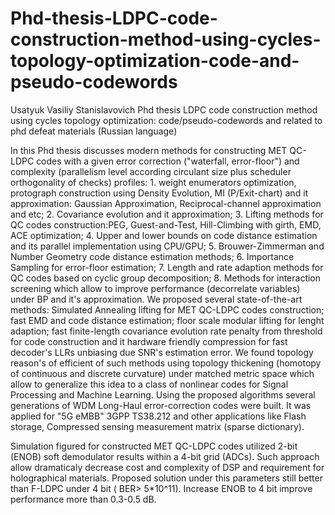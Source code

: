 # Phd-thesis-LDPC-code-construction-method-using-cycles-topology-optimization-code-and-pseudo-codewords
Usatyuk Vasiliy Stanislavovich Phd  thesis LDPC code construction method using cycles topology optimization: code/pseudo-codewords and related to phd defeat materials   (Russian language)


In this Phd thesis discusses modern methods for constructing MET QC-LDPC codes with a given error correction ("waterfall, error-floor") and complexity (parallelism level according circulant size plus scheduler orthogonality of checks) profiles: 1. weight enumerators optimization, protograph construction using Density Evolution, MI (P/Exit-chart) and it approximation: Gaussian Approximation, Reciprocal-channel approximation and etc; 2. Covariance evolution and it approximation; 3. Lifting methods for QC codes construction:PEG, Guest-and-Test, Hill-Climbing with girth, EMD, ACE optimization; 4. Upper and lower bounds on code distance estimation and its parallel implementation using CPU/GPU; 5. Brouwer-Zimmerman and Number Geometry code distance estimation methods; 6. Importance Sampling for error-floor estimation; 7. Length and rate adaption methods for QC codes based on cyclic group decomposition; 8. Methods for interaction screening which allow to improve performance (decorrelate variables) under BP and it's approximation. We proposed several state-of-the-art methods: Simulated Annealing lifting for MET QC-LDPC codes construction; fast EMD and code distance estimation; floor scale modular lifting for lenght adaption; fast finite-length covariance evolution rate penalty from threshold for code construction and it hardware friendly compression for fast decoder's LLRs unbiasing due SNR's estimation error. We found topology reason's of efficient of such methods using topology thickening (homotopy of continuous and discrete curvature) under matched metric space which allow to generalize this idea to a class of nonlinear codes for Signal Processing and Machine Learning. Using the proposed algorithms several generations of WDM Long-Haul error-correction codes were built. It was applied for "5G eMBB" 3GPP TS38.212 and other applications like Flash storage, Compressed sensing measurement matrix (sparse dictionary).


Simulation figured for constructed MET QC-LDPC codes utilized 2-bit (ENOB) soft demodulator results within a 4-bit grid (ADCs).  Such approach allow dramaticaly decrease cost and complexity of DSP and requirement for holographical materials. Proposed solution under this parameters  still better than F-LDPC under 4 bit ( BER> 5*10^11). Increase ENOB to 4 bit improve performance more than 0.3-0.5 dB. 
